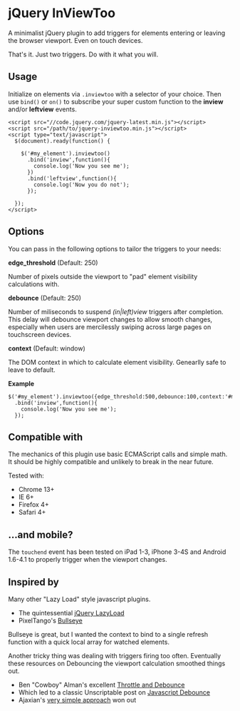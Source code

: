 jQuery InViewToo
================

A minimalist jQuery plugin to add triggers for elements entering or leaving the browser viewport.  Even on touch devices.

That's it.  Just two triggers.  Do with it what you will.


Usage
-----

Initialize on elements via `.inviewtoo` with a selector of your choice.  Then use `bind()` or `on()` to subscribe your super custom function to the **inview** and/or **leftview** events.


    <script src="//code.jquery.com/jquery-latest.min.js"></script>
    <script src="/path/to/jquery-inviewtoo.min.js"></script>
    <script type="text/javascript">
      $(document).ready(function() {
      
        $('#my_element').inviewtoo()
          .bind('inview',function(){
            console.log('Now you see me');
          })
          .bind('leftview',function(){
            console.log('Now you do not');
          });
      
      });
    </script>

Options
-------

You can pass in the following options to tailor the triggers to your needs:

**edge_threshold** (Default: 250)

Number of pixels outside the viewport to "pad" element visibility calculations with.

 
**debounce** (Default: 250)

Number of miliseconds to suspend *(in|left)view* triggers after completion.  This delay will debounce viewport changes to allow smooth changes, especially when users are mercilessly swiping across large pages on touchscreen devices.


**context** (Default: window)

The DOM context in which to calculate element visibility.  Genearlly safe to leave to default.


**Example**

    $('#my_element').inviewtoo({edge_threshold:500,debounce:100,context:'#my_area'})
      .bind('inview',function(){
        console.log('Now you see me');
      });


Compatible with
---------------

The mechanics of this plugin use basic ECMAScript calls and simple math.  It should be highly compatible and unlikely to break in the near future.

Tested with:

 * Chrome 13+
 * IE 6+
 * Firefox 4+
 * Safari 4+

...and mobile?
--------------

The `touchend` event has been tested on iPad 1-3, iPhone 3-4S and Android 1.6-4.1 to properly trigger when the viewport changes.


Inspired by
-----------

Many other "Lazy Load" style javascript plugins.

 -   The quintessential [jQuery LazyLoad](http://www.appelsiini.net/projects/lazyload)
 -   PixelTango's [Bullseye](http://static.pixeltango.com/jQuery/Bullseye/)

Bullseye is great, but I wanted the context to bind to a single refresh function with a quick local array for watched elements.

Another tricky thing was dealing with triggers firing too often.  Eventually these resources on Debouncing the viewport calculation smoothed things out.

 -    Ben "Cowboy" Alman's excellent [Throttle and Debounce](http://benalman.com/projects/jquery-throttle-debounce-plugin/)
 -    Which led to a classic Unscriptable post on [Javascript Debounce](http://unscriptable.com/2009/03/20/debouncing-javascript-methods/)
 -    Ajaxian's [very simple approach](http://ajaxian.com/archives/delaying-javascript-execution) won out


